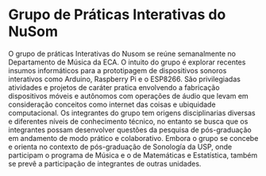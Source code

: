 # Grupo de Práticas Interativas do NuSom

O grupo de práticas Interativas do Nusom  se reúne semanalmente  no Departamento de Música da ECA. O intuito do grupo é explorar recentes insumos informáticos para a prototipagem de dispositivos sonoros interativos como Arduino, Raspberry Pi e o ESP8266. São privilegiadas atividades e projetos de caráter pratica envolvendo a fabricação dispositivos móveis e autônomos com operações de áudio que levam em consideração conceitos como internet das coisas e ubiquidade computacional. Os integrantes do grupo tem origens disciplinarias diversas e diferentes níveis de conhecimento técnico, no entanto se busca que os integrantes possam desenvolver questões da pesquisa de pós-graduação em andamento de modo prático e colaborativo. Embora o grupo se concebe e orienta no contexto de pós-graduação de  Sonología da USP, onde participam o programa de Música e o de Matemáticas e Estatística, também se prevê a participação de integrantes  de outras unidades.

